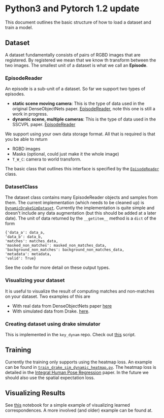 # Python3 and Pytorch 1.2 update
This document outlines the basic structure of how to load a dataset and train a model.



## Dataset
A dataset fundamentally consists of pairs of RGBD images that are registered. By registered we mean that we know th
transform between the two images. The smallest unit of a dataset is what we call an **Episode**.

### EpisodeReader
An episode is a sub-unit of a dataset. So far we support two types of episodes.
- **static scene moving camera**: This is the type of data used in the original DenseObjectNets paper. 
[EpisodeReader](..//dense_correspondence/dataset/spartan_episode_reader.py), note this one is still a work in progress.
- **dynamic scene, multiple cameras**: This is the type of data used in the SSCVPL paper. [EpisodeReader](https://github.com/RobotLocomotion/key_dynam/blob/lm-pdc-rebase-2/dataset/drake_sim_episode_reader.py)

We support using your own data storage format. All that is required is that you be able to return

- RGBD images
- Masks (optional, could just make it the whole image)
- `T_W_C`: camera to world transform.

The basic class that outlines this interface is specified by the 
[`EpisodeReader` ](../dense_correspondence/dataset/episode_reader.py)
class.

### DatasetClass
The dataset class contains many EpisodeReader objects and samples from them. The current implementation
(which needs to be cleaned up) is [`DynamicDrakeSimDataset`](../dense_correspondence/dataset/dynamic_drake_sim_dataset.py). 
Currently the implementation is quite simple and doesn't include any data augmentation (but this should be added at a later 
date). The unit of data returned by the `__getitem__` method is a `dict` of the form

```
{'data_a': data_a,
'data_b': data_b,
'matches': matches_data,
'masked_non_matches': masked_non_matches_data,
'background_non_matches': background_non_matches_data,
'metadata': metadata,
'valid': True}
```

See the code for more detail on these output types. 

### Visualizing your dataset
It is useful to visualize the result of computing matches and non-matches on your dataset. Two examples of this are
- With real data from DenseObjectNets paper [here](../dense_correspondence/dataset/simple_dataset_test_episode_reader.ipynb)
- With simulated data from Drake. [here](https://github.com/RobotLocomotion/key_dynam/blob/lm-pdc-rebase-2/notebooks/pdc_drake_sim_dataset_test.ipynb).

### Creating dataset using drake simulator
This is implemented in the `key_dynam` repo. Check out [this](https://github.com/RobotLocomotion/key_dynam/blob/lm-pdc-rebase-2/experiments/05/collect_episodes.py) script.


## Training
Currently the training only supports using the heatmap loss. An example can be found in 
[`train_drake_sim_dynamic_heatmap.py`](../dense_correspondence/training/train_drake_sim_dynamic_heatmap.py). The heatmap
loss is detailed in the [Integral Human Pose Regression](https://arxiv.org/abs/1711.08229) paper. In the future we should
also use the spatial expectation loss.

## Visualizing Results
See [this](../dense_correspondence/evaluation/visualize_learned_correspondences.ipynb) notebook for a simple example of visualizing learned correspondences. A more involved (and older) example can be found at.
